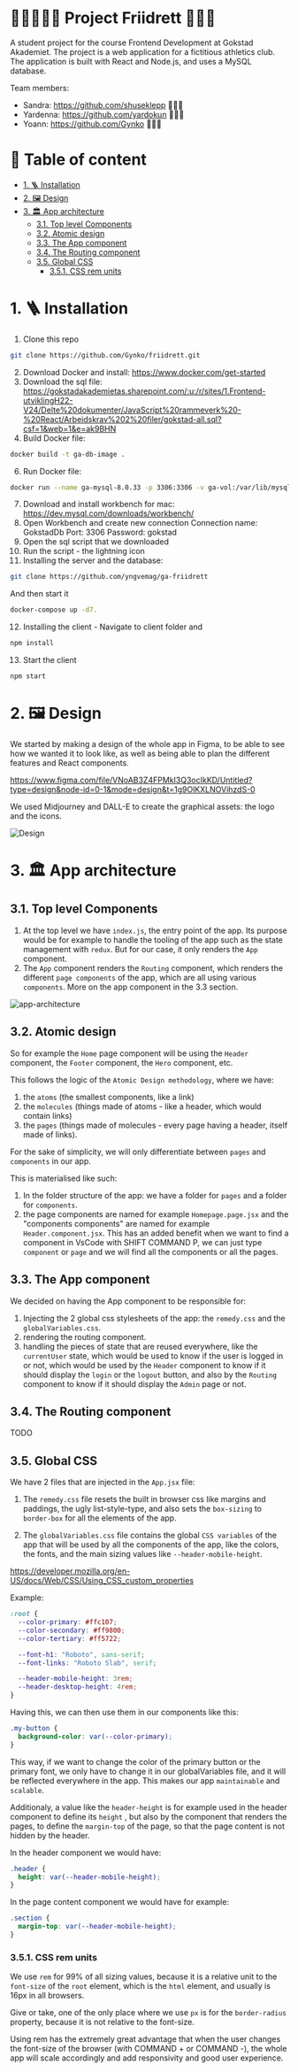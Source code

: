 # 🤸‍♂️⛹️‍♀️🤺 Project Friidrett 🥇🥈🥉<!-- omit in toc -->

A student project for the course Frontend Development at Gokstad Akademiet. The project is a web application for a fictitious athletics club. The application is built with React and Node.js, and uses a MySQL database.

Team members:

- Sandra: https://github.com/shuseklepp 💁🏼‍♀️
- Yardenna: https://github.com/yardokun 👩🏻‍💼
- Yoann: https://github.com/Gynko 🧔🏻‍♂️

# 📒 Table of content <!-- omit in toc -->

- [1. 🪜 Installation](#1--installation)
- [2. 🖼 Design](#2--design)
- [3. 🏛 App architecture](#3--app-architecture)
  - [3.1. Top level Components](#31-top-level-components)
  - [3.2. Atomic design](#32-atomic-design)
  - [3.3. The App component](#33-the-app-component)
  - [3.4. The Routing component](#34-the-routing-component)
  - [3.5. Global CSS](#35-global-css)
    - [3.5.1. CSS rem units](#351-css-rem-units)

# 1. 🪜 Installation

1. Clone this repo

```bash
git clone https://github.com/Gynko/friidrett.git
```
2. Download Docker and install: https://www.docker.com/get-started
3. Download the sql file: https://gokstadakademietas.sharepoint.com/:u:/r/sites/1.Frontend-utviklingH22-V24/Delte%20dokumenter/JavaScript%20rammeverk%20-%20React/Arbeidskrav%202%20filer/gokstad-all.sql?csf=1&web=1&e=ak9BHN
4. Build Docker file:

```bash
docker build -t ga-db-image .
```

6. Run Docker file:

```bash
docker run --name ga-mysql-8.0.33 -p 3306:3306 -v ga-vol:/var/lib/mysql -d ga-db-image
```

7. Download and install workbench for mac: https://dev.mysql.com/downloads/workbench/
8. Open Workbench and create new connection
   Connection name: GokstadDb
   Port: 3306
   Password: gokstad
9. Open the sql script that we downloaded
10. Run the script - the lightning icon
11. Installing the server and the database:

```bash
git clone https://github.com/yngvemag/ga-friidrett
```

And then start it

```bash
docker-compose up -d7.
```

12. Installing the client - Navigate to client folder and

```bash
npm install
```

13. Start the client

```bash
npm start
```

# 2. 🖼 Design

We started by making a design of the whole app in Figma, to be able to see how we wanted it to look like, as well as being able to plan the different features and React components.

https://www.figma.com/file/VNoAB3Z4FPMkI3Q3ocIkKD/Untitled?type=design&node-id=0-1&mode=design&t=1g9OlKXLNOVihzdS-0

We used Midjourney and DALL-E to create the graphical assets: the logo and the icons.

![Design](https://github.com/Gynko/friidrett/blob/main/Github%20Images/design.png?raw=true)

# 3. 🏛 App architecture

## 3.1. Top level Components

1. At the top level we have `index.js`, the entry point of the app. Its purpose would be for example to handle the tooling of the app such as the state management with `redux`. But for our case, it only renders the `App` component.
2. The `App` component renders the `Routing` component, which renders the different `page components` of the app, which are all using various `components`. More on the app component in the 3.3 section.

![app-architecture](https://github.com/Gynko/friidrett/blob/main/Github%20Images/architecture.png?raw=true)

## 3.2. Atomic design

So for example the `Home` page component will be using the `Header` component, the `Footer` component, the `Hero` component, etc.

This follows the logic of the `Atomic Design methodology`, where we have:

1. the `atoms` (the smallest components, like a link)
2. the `molecules` (things made of atoms - like a header, which would contain links)
3. the `pages` (things made of molecules - every page having a header, itself made of links).

For the sake of simplicity, we will only differentiate between `pages` and `components` in our app.

This is materialised like such:

1. In the folder structure of the app: we have a folder for `pages` and a folder for `components`.
2. the page components are named for example `Homepage.page.jsx` and the "components components" are named for example `Header.component.jsx`. This has an added benefit when we want to find a component in VsCode with SHIFT COMMAND P, we can just type `component` or `page` and we will find all the components or all the pages.

## 3.3. The App component

We decided on having the App component to be responsible for:

1. Injecting the 2 global css stylesheets of the app: the `remedy.css` and the `globalVariables.css`.
2. rendering the routing component.
3. handling the pieces of state that are reused everywhere, like the `currentUser` state, which would be used to know if the user is logged in or not, which would be used by the `Header` component to know if it should display the `login` or the `logout` button, and also by the `Routing` component to know if it should display the `Admin` page or not.

## 3.4. The Routing component

TODO

## 3.5. Global CSS

We have 2 files that are injected in the `App.jsx` file:

1. The `remedy.css` file resets the built in browser css like margins and paddings, the ugly list-style-type, and also sets the `box-sizing` to `border-box` for all the elements of the app.

2. The `globalVariables.css` file contains the global `CSS variables` of the app that will be used by all the components of the app, like the colors, the fonts, and the main sizing values like `--header-mobile-height`.

https://developer.mozilla.org/en-US/docs/Web/CSS/Using_CSS_custom_properties

Example:

```css
:root {
  --color-primary: #ffc107;
  --color-secondary: #ff9800;
  --color-tertiary: #ff5722;

  --font-h1: "Roboto", sans-serif;
  --font-links: "Roboto Slab", serif;

  --header-mobile-height: 3rem;
  --header-desktop-height: 4rem;
}
```

Having this, we can then use them in our components like this:

```css
.my-button {
  background-color: var(--color-primary);
}
```

This way, if we want to change the color of the primary button or the primary font, we only have to change it in our globalVariables file, and it will be reflected everywhere in the app. This makes our app `maintainable` and `scalable`.

Additionaly, a value like the `header-height` is for example used in the header component to define its `height` , but also by the component that renders the pages, to define the `margin-top` of the page, so that the page content is not hidden by the header.

In the header component we would have:

```css
.header {
  height: var(--header-mobile-height);
}
```

In the page content component we would have for example:

```css
.section {
  margin-top: var(--header-mobile-height);
}
```

### 3.5.1. CSS rem units

We use `rem` for 99% of all sizing values, because it is a relative unit to the `font-size` of the `root` element, which is the `html` element, and usually is 16px in all browsers.

Give or take, one of the only place where we use `px` is for the `border-radius` property, because it is not relative to the font-size.

Using rem has the extremely great advantage that when the user changes the font-size of the browser (with COMMAND + or COMMAND -), the whole app will scale accordingly and add responsivity and good user experience.
